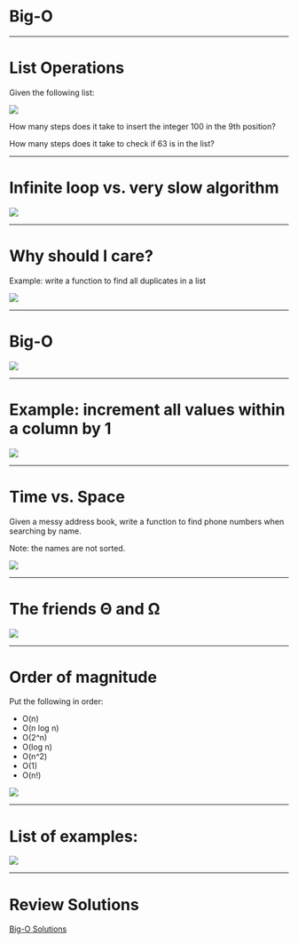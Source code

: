 # Big-O

<!--
Exercises handout (gdoc): https://docs.google.com/document/d/1s5XGYWdHlRRM0mi5ZEb80FsncQW6sjlu-yJGoEqa-ps/edit
Exercises handout (pdf): https://drive.google.com/file/d/10hiIWcdrwy3Nk7rLnrSfvi3-xZgk2L6R/view 
Solutions: https://colab.research.google.com/drive/1r2xOKjinPi31A7iAjZVtLLKymKLopOOO
-->

---

# List Operations

Given the following list:

![](res/bigO01.png)

How many steps does it take to insert the integer 100 in the 9th position? 

How many steps does it take to check if 63 is in the list?

<!--
Clarify that this is a list with 12 unknown items. (not empty! We just don’t know what’s in each position)

1.
Lst[8] = 100   → 1 step
If we had a larger list, would the number of steps change?
No, so we call that constant time.

2. 
for item in lst:	       → worst case: item not found. Takes 12 steps, where 12 is the size of the list
	if item == 63:
		print(“Found!”)  

If we had a larger list, would the number of steps change?
Yes! The bigger the list, the more steps. We call it linear.

Does that change if the list is sorted?

Search in an unordered list is always at least linear. 

If the list is ordered, how can we do better?
Go over binary search example on the board, and calculate how long it takes to search in the worst case (item not found). 
-->

---

# Infinite loop vs. very slow algorithm

![](res/bigO02.png)

<!--
(Use whiteboard)

Consider the code:

i = 0
while i < len(lst):
	if item == 63:
		print(“Found!”)  

What’s the problem?
Infinite loop. It’ll never stop executing…

Sometimes when we’re training a model we seriously start wondering if that’s the case…
How do we know whether it is?
Print statements / debugging messages help us track what’s going on and if any progress is being made, and whether it’s fallen in an infinite loop.
That also allows us to estimate how much time there’s left… (give example)

This process of estimating how much time it’ll take for a piece of code to execute in the worst case is the basis of the concept of Big-O.
-->

---

# Why should I care?

Example: write a function to find all duplicates in a list

![](res/bigO03.jpg)

<!--
What happens when you ask your computer to try out every possible combination of features?
That’s something we’ll come across a lot when working with big data. 
Give examples from class (eg, using apply vs nested for loop with iloc for example)

When we write code, we need to be able to tell how much time that code is likely to take to execute based on the size of the input. Similarly, we need to know whether we have enough space in memory. Otherwise, how would you be able to tell whether you can run a given dataset through a model on a given computer? Just trying it out and risking running out of memory is not a good idea! And imagine if you leave your laptop running all day and then you need to close it to go home… will you just lose all of your progress?
In industry, you will work with problems like this at a much bigger scale. So it’s important to have the language and conceptual understanding of these limitations to be able to work efficiently.

Source: Photo by Stas Svechnikov on Unsplash
-->

---

# Big-O

![](res/bigO04.png)

<!--
Big O is a way to talk about this, to express runtime and space usage.
-->

---

# Example: increment all values within a column by 1 

![](res/bigO05.png)

<!--
loc: only work on index
iloc: work on position
ix: You can get data from dataframe without it being in the index
at: get scalar values. It's a very fast loc
iat: Get scalar values. It's a very fast iloc
-->

---

# Time vs. Space

Given a messy address book, write a function to find phone numbers when searching by name.

Note: the names are not sorted.

![](res/bigO06.jpg)

<!--
time complexity vs space complexity

Alternatives: https://repl.it/repls/SmartSelfreliantMysql
# Option 1: Linear search O(n)
def get_phone(name, address_book):
 for person in address_book:
   if person.name == name:
     return person.number
 return "Not found"

# Option 2: Sort and binary search O(n log n)
# def get_phone(name, address_book):
#   sorted_book = sorted(address_book)
#   return bin_search(sorted_book, name)

# def bin_search(lst, name):
#   if not lst or (len(lst) == 1 and lst[0] != name):
#     return "Not found"
#   middle = len(lst)//2
#   if name < lst[middle].name:
#     return bin_search(lst[:middle], name)
#   elif name > lst[middle].name:
#     return bin_search(lst[middle:], name)
#   return lst[middle].number


# Option 3: Hash Table O(n)
# optimal_book = {}
# def get_phone(name, address_book):
#   if not optimal_book:
#     for person in address_book:
#       optimal_book[person.name] = person.number
#   return optimal_book.get(name, "Not found")

# Tests
print(get_phone('Jordan Allen', my_address_book))
print(get_phone('Ju de Heer', my_address_book))


# Test code
class Person:
 def __init__(self, name, number):
   self.name = name
   self.number = number
  def __eq__(self, other):
   """Overrides the default implementation"""
   if isinstance(other, Person):
       return self.name == other.name
   return NotImplemented

 def __lt__(self, other):
   """Overrides the default implementation"""
   if isinstance(other, Person):
       return self.name < other.name
   return NotImplemented

 def __gt__(self, other):
   """Overrides the default implementation"""
   if isinstance(other, Person):
       return self.name > other.name
   return NotImplemented
  def __str__(self):
   return "{} {}".format(self.name, self.number)


my_address_book = [
 Person('Jordan Allen', '415-232-9004'),
 Person('Becky Ohio', '510-346-3473'),
 Person('Austin Power', '301-345-5839'),
 Person('Mary McMillan', '345-353-6324')]

Source: Photo by Essentialiving on Unsplash
-->

---

# The friends Θ and Ω

![](res/bigO07.png)

<!--
Compare the idea of asymptotic analysis with finding limits at infinity. We really only care about arbitrarily big numbers.

Give example of O(1) with a 1 million constant vs O(n^2) with a 10 constant multiplier

def quadratic(lst):
 n = len(lst)
 for i in range(n):
   for j in range(n):
     for k in range(10):
       print("whassup")

def constant(lst):
 n = len(lst)
 for i in range(1000000):
   print("whassup")

Which is faster?

Explain Omega (lower bound) and Theta (tight bound) 
In both of these cases, the worst and best case are the same. They are an example of Theta.
In our earlier search example with had a return statement in the for loop. What happens in the best case? What about the worst?
The best and worst case are not the same, so we use Omega and Big-O.

Example: for loops without break statements vs while loop

Explain theta with linear function ( c1* g(x) <= f(x) <= c2 * g(x) )
For example, in our earlier example, if we had: 
def quadratic(lst):
 n = len(lst)
 for i in range(n):
   for j in range(n):
     if n > 10:
       for k in range(10):
         print("whassup")

This is still Big Theta, because n^2 <= n^2 <= 10 * n^2

but in industry you really only need to know Big O

Source: http://www.cs.utsa.edu/~bylander/cs3343/notes/asymptotic.pdf
-->

---

# Order of magnitude

Put the following in order:
* O(n)
* O(n log n)
* O(2^n)
* O(log n)
* O(n^2)
* O(1)
* O(n!)

![](res/bigO08.png)

<!--
Highlight most common (1, log n, n, n^2, etc)

Source: http://bigocheatsheet.com/ 
-->

---

# List of examples:

![](res/bigO09.png)

<!--
Walk through example of how to analyze code.
Pay special attention to how to calculate the number of instructions in each line

Hand out exercise sheet and give 15 min for students to complete
-->

---

# Review Solutions

[Big-O Solutions](https://colab.sandbox.google.com/drive/1vlJeQBNnf-BSoF4K31TQsB6Oc4XcZq-f)

<!--
Go over solutions: https://colab.research.google.com/drive/1r2xOKjinPi31A7iAjZVtLLKymKLopOOO

Explain the use of “for loop prints” to count the number of times a given line executes
-->







